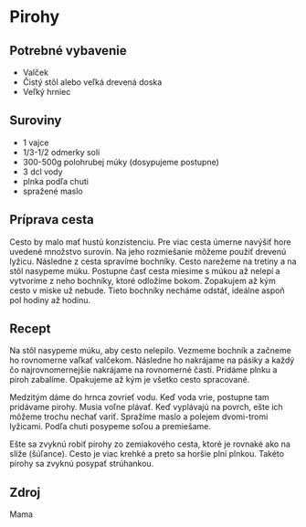 # Pirohy

## Potrebné vybavenie
- Valček
- Čistý stôl alebo veľká drevená doska
- Veľký hrniec

## Suroviny
- 1 vajce
- 1/3-1/2 odmerky soli
- 300-500g polohrubej múky (dosypujeme postupne)
- 3 dcl vody
- plnka podľa chuti
- spražené maslo

## Príprava cesta
Cesto by malo mať hustú konzistenciu. Pre viac cesta úmerne navýšiť hore uvedené množstvo surovín. Na jeho rozmiešanie môžeme použiť drevenú lyžicu. Následne z cesta spravíme bochníky. Cesto narežeme na tretiny a na stôl nasypeme múku. Postupne časť cesta miesime s múkou až nelepí a vytvoríme z neho bochníky, ktoré odložíme bokom. Zopakujem až kým cesto v miske už nebude. Tieto bochníky necháme odstáť, ideálne aspoň pol hodiny až hodinu.

## Recept
Na stôl nasypeme múku, aby cesto nelepilo. Vezmeme bochník a začneme ho rovnomerne vaľkať valčekom. Následne ho nakrájame na pásiky a každý čo najrovnomernejšie nakrájame na rovnomerné časti. Pridáme plnku a piroh zabalíme. Opakujeme až kým je všetko cesto spracované.

Medzitým dáme do hrnca zovrieť vodu. Keď voda vrie, postupne tam pridávame pirohy. Musia voľne plávať. Keď vyplávajú na povrch, ešte ich môžeme trochu nechať variť. Spražíme maslo a polejem dvomi-tromi lyžicami. Podľa chuti posypeme soľou a premiešame.

Ešte sa zvyknú robiť pirohy zo zemiakového cesta, ktoré je rovnaké ako na slíže (šúľance). Cesto je viac krehké a preto sa horšie plní plnkou. Takéto pirohy sa zvyknú posypať strúhankou.

## Zdroj

Mama
